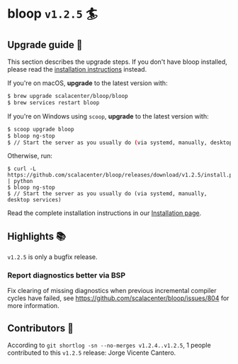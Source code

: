 # bloop `v1.2.5` :surfer:

## Upgrade guide :electric_plug:

This section describes the upgrade steps. If you don't have bloop installed, please read
the [installation instructions][] instead.

If you're on macOS, **upgrade** to the latest version with:

```sh
$ brew upgrade scalacenter/bloop/bloop
$ brew services restart bloop
```

If you're on Windows using `scoop`, **upgrade** to the latest version with:

```sh
$ scoop upgrade bloop
$ bloop ng-stop
$ // Start the server as you usually do (via systemd, manually, desktop services)
```

Otherwise, run:

```
$ curl -L https://github.com/scalacenter/bloop/releases/download/v1.2.5/install.py | python
$ bloop ng-stop
$ // Start the server as you usually do (via systemd, manually, desktop services)
```

Read the complete installation instructions in our [Installation page][installation instructions].

## Highlights :books:

`v1.2.5` is only a bugfix release.

### Report diagnostics better via BSP

Fix clearing of missing diagnostics when previous incremental compiler cycles
have failed, see https://github.com/scalacenter/bloop/issues/804 for more
information.

## Contributors :busts_in_silhouette:

According to `git shortlog -sn --no-merges v1.2.4..v1.2.5`, 1 people contributed to this `v1.2.5`
release: Jorge Vicente Cantero.

[installation instructions]: https://scalacenter.github.io/bloop/setup